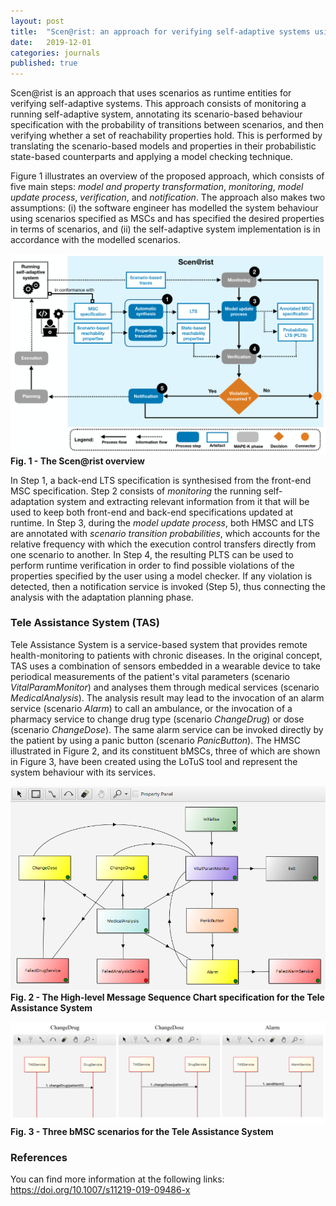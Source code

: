 ```yaml
---
layout: post
title:  "Scen@rist: an approach for verifying self-adaptive systems using runtime scenarios"
date:   2019-12-01
categories: journals
published: true
---
```


Scen@rist is an approach that uses scenarios as runtime entities for verifying self-adaptive systems. This approach consists of monitoring a running self-adaptive system, annotating its scenario-based behaviour specification with the probability of transitions between scenarios, and then verifying whether a set of reachability properties hold. This is performed by translating the scenario-based models and properties in their probabilistic state-based counterparts and applying a model checking technique.

Figure 1 illustrates an overview of the proposed approach, which consists of five main steps: _model and property transformation_, _monitoring_, _model update process_, _verification_, and _notification_. The approach also makes two assumptions: (i) the software engineer has modelled the system behaviour using scenarios specified as MSCs and has specified the desired properties in terms of scenarios, and (ii) the self-adaptive system implementation is in accordance with the modelled scenarios.


![The Scen@rist overview](/public/assets/scen@rist_overview.png)
**Fig. 1 - The Scen@rist overview**

In Step 1, a back-end LTS specification is synthesised from the front-end MSC specification. Step 2 consists of _monitoring_ the running self-adaptation system and extracting relevant information from it that will be used to keep both front-end and back-end specifications updated at runtime. In Step 3, during the _model update process_, both HMSC and LTS are annotated with _scenario transition probabilities_, which accounts for the relative frequency with which the execution control transfers directly from one scenario to another. In Step 4, the resulting PLTS can be used to perform runtime verification in order to find possible violations of the properties specified by the user using a model checker. If any violation is detected, then a notification service is invoked (Step 5), thus connecting the analysis with the adaptation planning phase.


### Tele Assistance System (TAS)

Tele Assistance System is a service-based system that provides remote health-monitoring to patients with chronic diseases. In the original concept, TAS uses a combination of sensors embedded in a wearable device to take periodical measurements of the patient's vital parameters (scenario _VitalParamMonitor_) and analyses them through medical services (scenario _MedicalAnalysis_). The analysis result may lead to the invocation of an alarm service (scenario _Alarm_) to call an ambulance, or the invocation of a pharmacy service to change drug type (scenario _ChangeDrug_) or dose (scenario _ChangeDose_). The same alarm service can be invoked directly by the patient by using a panic button (scenario _PanicButton_). The HMSC illustrated in Figure 2, and its constituent bMSCs, three of which are shown in Figure 3, have been created using the LoTuS tool and represent the system behaviour with its services.

![The High-level Message Sequence Chart specification for the Tele Assistance System](/public/assets/TAS-HMSC.png)
**Fig. 2 - The High-level Message Sequence Chart specification for the Tele Assistance System**

![Three bMSC scenarios for the Tele Assistance System](/public/assets/TAS-bMSC.png)
**Fig. 3 - Three bMSC scenarios for the Tele Assistance System**


### References

You can find more information at the following links:
https://doi.org/10.1007/s11219-019-09486-x
